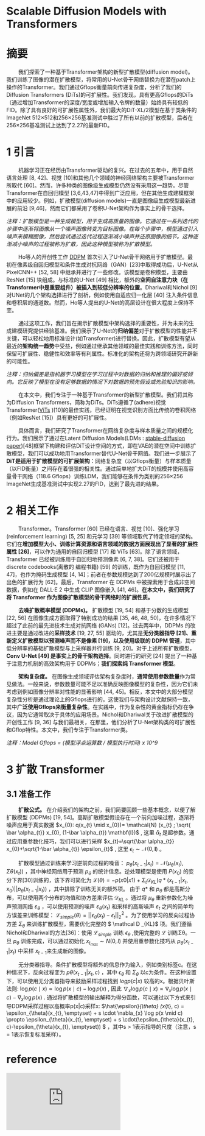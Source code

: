 # Scalable Diffusion Models with Transformers

# 摘要
&nbsp;&nbsp;&nbsp;&nbsp;&nbsp;&nbsp;&nbsp;&nbsp;我们探索了一种基于Transformer架构的新型扩散模型(diffusion model)。我们训练了图像的潜在扩散模型，将常用的U-Net骨干网络替换为在潜在patch上操作的Transformer。我们通过Gflops衡量前向传递复杂度，分析了我们的Diffusion Transformers (DiTs)的可扩展性。我们发现，具有更高Gflops的DiTs（通过增加Transformer的深度/宽度或增加输入令牌的数量）始终具有较低的FID。除了具有良好的可扩展性属性外，我们最大的DiT-XL/2模型在基于类条件的ImageNet 512×512和256×256基准测试中胜过了所有以前的扩散模型，后者在256×256基准测试上达到了2.27的最新FID。 <br>

# 1 引言
&nbsp;&nbsp;&nbsp;&nbsp;&nbsp;&nbsp;&nbsp;&nbsp;机器学习正在经历由Transformer驱动的复兴。在过去的五年中，用于自然语言处理 [8, 42]、视觉 [10]和其他几个领域的神经网络架构主要被Transformer所取代 [60]。然而，许多种类的图像级生成模型仍然没有采用这一趋势。尽管Transformer在自回归模型 [3,6,43,47]中得到广泛应用，但在其他生成建模框架中的应用较少。例如，扩散模型(diffusion models)一直是图像级生成模型最新进展的前沿 [9,46]，然而它们都采用了卷积U-Net架构作为事实上的骨干选择。<br>

*注释：扩散模型是一种生成模型，用于生成高质量的图像。它通过在一系列迭代的步骤中逐渐将图像从一个噪声图像转变为目标图像。在每个步骤中，模型通过引入噪声来模糊图像，然后尝试通过迭代过程逐渐减小噪声并还原图像的细节。这种逐渐减小噪声的过程被称为扩散，因此这种模型被称为扩散模型。* <br>

&nbsp;&nbsp;&nbsp;&nbsp;&nbsp;&nbsp;&nbsp;&nbsp;Ho等人的开创性工作 [DDPM](https://arxiv.org/pdf/2006.11239.pdf) 首次引入了U-Net骨干网络用于扩散模型。最初在像素级自回归模型和条件生成对抗网络（GAN）[23]中取得成功后，U-Net从PixelCNN++ [52, 58] 中继承并进行了一些修改。该模型是卷积模型，主要由ResNet [15] 块组成。与标准的U-Net [49] 相比，额外的**空间自注意力块（在Transformer中是重要组件）被插入到较低分辨率的位置**。Dhariwal和Nichol [9] 对UNet的几个架构选择进行了剖析，例如使用自适应归一化层 [40] 注入条件信息和卷积层的通道数。然而，Ho等人提出的U-Net的高层设计在很大程度上保持不变。<br>

&nbsp;&nbsp;&nbsp;&nbsp;&nbsp;&nbsp;&nbsp;&nbsp;通过这项工作，我们旨在揭示扩散模型中架构选择的重要性，并为未来的生成建模研究提供经验基准。我们展示了U-Net的**归纳偏差**对于扩散模型的性能并不关键，可以轻松地用标准设计(如Transformer)进行替换。因此，扩散模型有望从最近的**架构统一趋势**中受益，例如通过继承其他领域的最佳实践和训练方法，同时保留可扩展性、稳健性和效率等有利属性。标准化的架构还将为跨领域研究开辟新的可能性。<br>

*注释：归纳偏差是指机器学习模型在学习过程中对数据的归纳和推理的偏好或倾向。它反映了模型在没有足够数据的情况下对数据的预先假设或先验知识的影响。* <br>

&nbsp;&nbsp;&nbsp;&nbsp;&nbsp;&nbsp;&nbsp;&nbsp;在本文中，我们专注于一种基于Transformer的新型扩散模型。我们将其称为Diffusion Transformers，简称为DiTs。DiTs遵循了(adhere)视觉Transformer([ViTs](https://arxiv.org/pdf/2010.11929.pdf) )[10]的最佳实践，已经证明在视觉识别方面比传统的卷积网络（例如ResNet [15]）具有更好的可扩展性。<br>

&nbsp;&nbsp;&nbsp;&nbsp;&nbsp;&nbsp;&nbsp;&nbsp;具体而言，我们研究了Transformer在网络复杂度与样本质量之间的规模化行为。我们展示了通过在Latent Diffusion Models(LDMs : [stable-diffusion paper](https://arxiv.org/pdf/2112.10752.pdf))[48]框架下构建和评估DiT设计空间的方式，即在VAE的潜在空间中训练扩散模型，我们可以成功地用Transformer替代U-Net骨干网络。我们进一步展示了**DiT是适用于扩散模型的可扩展架构**：网络复杂度（以Gflops衡量）与样本质量（以FID衡量）之间存在着很强的相关性。通过简单地扩大DiT的规模并使用高容量骨干网络（118.6 Gflops）训练LDM，我们能够在条件为类别的256×256 ImageNet生成基准测试中实现2.27的FID，达到了最先进的结果。<br>

# 2 相关工作
&nbsp;&nbsp;&nbsp;&nbsp;&nbsp;&nbsp;&nbsp;&nbsp;Transformer。Transformer [60] 已经在语言、视觉 [10]、强化学习(reinforcement learning) [5, 25] 和元学习 [39] 等领域取代了特定领域的架构。它们在**增加模型大小、训练计算资源和语言领域的数据方面展现出了显著的扩展性属性 [26]**，可以作为通用的自回归模型 [17] 和 ViTs [63]。除了语言领域，Transformer 已经被训练用于自回归地预测像素 [6, 7, 38]。它们还被用于discrete codebooks(离散的 编程书籍) [59] 的训练，既作为自回归模型 [11, 47]，也作为掩码生成模型 [4, 14]；前者在参数规模达到了200亿规模时展示出了出色的扩展行为 [62]。最后，Transformer 在 DDPMs 中被探索用于合成非空间数据，例如在 DALL·E 2 中生成 CLIP 图像嵌入 [41, 46]。**在本文中，我们研究了将 Transformer 作为图像扩散模型的骨干网络时的扩展性质。** <br>

&nbsp;&nbsp;&nbsp;&nbsp;&nbsp;&nbsp;&nbsp;&nbsp;**去噪扩散概率模型 (DDPMs)。** 扩散模型 [19, 54] 和基于分数的生成模型 [22, 56] 在图像生成方面取得了特别成功的结果 [35, 46, 48, 50]，在许多情况下超过了此前的最先进技术生成对抗网络 (GANs) [12]。过去两年中，DDPMs 的改进主要是通过改进的**采样技术** [19, 27, 55] 驱动的，尤其是**无分类器指导 [21]、重新定义扩散模型以预测噪声而不是像素 [19]，以及使用级联的 DDPM 管道**，其中低分辨率的基础扩散模型与上采样器并行训练 [9, 20]。对于上述所有扩散模型，**Conv U-Net [49] 是事实上的骨干架构选择**。同时进行的研究 [24] 提出了一种基于注意力机制的高效架构用于 DDPMs；**我们探索纯 Transformer 模型**。 <br>

&nbsp;&nbsp;&nbsp;&nbsp;&nbsp;&nbsp;&nbsp;&nbsp;**架构复杂度。** 在图像生成领域评估架构复杂度时，**通常使用参数数量**作为常见做法。一般来说，参数数量可能不足以准确反映图像模型的复杂性，因为它们未考虑到例如图像分辨率对性能的显著影响 [44, 45]。相反，本文中的大部分模型复杂性分析是通过理论上的Gflops进行的。这使我们与架构设计文献保持一致，其中**广泛使用Gflops来衡量复杂性**。在实践中，作为复杂性的黄金指标仍存在争议，因为它通常取决于具体的应用场景。Nichol和Dhariwal关于改进扩散模型的开创性工作 [9, 36] 与我们最相关，在那里，他们分析了U-Net架构类的可扩展性和Gflop特性。本文中，我们专注于Transformer类。<br>

*注释：Model Gflops = (模型浮点运算数 / 模型执行时间) x 10^9* <br>

# 3 扩散 Transformer
## 3.1 准备工作
&nbsp;&nbsp;&nbsp;&nbsp;&nbsp;&nbsp;&nbsp;&nbsp;**扩散公式。** 在介绍我们的架构之前，我们简要回顾一些基本概念，以便了解扩散模型 (DDPMs) [19, 54]。高斯扩散模型假设存在一个前向加噪过程，逐渐将噪声应用于真实数据 $x_{0}: q(x_{t} \mid x_{0})= \mathcal{N} (x_{t} ; \sqrt{ \bar \alpha_{t}} x_{0}, (1-\bar \alpha_{t}) \mathbf{I})$ , 这里 $\bar \alpha_{t}$ 是超参数。通过应用重参数化技巧，我们可以进行采样 $x_{t}=\sqrt{\bar \alpha_{t}} x_{0}+\sqrt{1-\bar \alpha_{t}} \epsilon_{t}$ , 这里  $\epsilon_{t} \sim \mathcal{N}(0, \mathbf{I})$ 。<br>

&nbsp;&nbsp;&nbsp;&nbsp;&nbsp;&nbsp;&nbsp;&nbsp;扩散模型通过训练来学习逆前向过程的噪音： $p_{θ}(x_{t−1} | x_{t}) = \mathcal{N}(µ_{θ}(x_{t}), Σθ(x_{t}))$ ，其中神经网络用于预测 $p_{θ}$ 的统计信息。逆处理模型是使用 $P(x_{0})$ 的变分下界[30]训练的，该下界可简化为 $\mathcal L(θ) = -p(x0|x1) + Σ_{t} \mathcal D_{K L}(q*(x_{t−1} | x_{t}, x_{0}) || p_{θ}(x_{t−1} | x_{t}))$ ，其中排除了训练无关的额外项。 由于 $q*$ 和 $p_{θ}$ 都是高斯分布，可以使用两个分布的均值和协方差来评估 $\mathcal D_{KL}$ 。通过将 $µ_{θ}$ 重新参数化为噪声预测网络 $\varepsilon_{θ}$ ，可以使用预测的噪声 $\varepsilon_{θ}(x_{t})$ 和采样的高斯噪声 $\varepsilon_{t}$ 之间的简单均方误差来训练模型： $\mathcal L_{simple}(\theta)=||\epsilon_{\theta} (x_{t}) - \epsilon_{t}||_{2}^{2}$ 。为了使用学习的反向过程协方差 $\Sigma _{\theta}$ 来训练扩散模型，需要优化完整的 $ \mathcal D _{KL}$ 项。我们遵循Nichol和Dhariwal的方法[36]：使用 $\mathcal L _{simple}$ 训练 $\epsilon _{\theta}$ ,使用完整的 $\mathcal L$ 训练Σθ。一旦 $p _{θ}$ 训练完成，可以通过初始化 $x _{t _{max}} ∼ N(0, I)$ 并使用重参数化技巧从 $p _{θ}(x _{t−1} | x_{t})$ 中采样 $x _{t−1}$来生成新的图像。 <br>

&nbsp;&nbsp;&nbsp;&nbsp;&nbsp;&nbsp;&nbsp;&nbsp;无分类器指导。条件扩散模型将额外的信息作为输入，例如类别标签c。在这种情况下，反向过程变为 $pθ(x_{t−1} |x_{t}, c)$ ，其中 $\epsilon_{θ}$ 和 $Σ_{θ}$ 以c为条件。在这种设置下，可以使用无分类器指导来鼓励采样过程找到 $log p(c|x)$ 较高的x。根据贝叶斯法则: $\log p(c \mid x) \propto \log p(x \mid c)-\log p(x)$ , 因此 $\nabla_{x} \log p(c \mid x) \propto \nabla_{x} \log p(x \mid c)-\nabla_{x} \log p(x)$ . 通过将扩散模型的输出解释为得分函数，可以通过以下方式来引导DDPM采样过程以高概率p(x|c)采样x: $\hat{\epsilon}_{\theta} (x_{t}, c) = \epsilon_{\theta}(x_{t}, \emptyset) + s \cdot \nabla_{x} \log p(x \mid c) \propto \epsilon_{\theta}(x_{t}, \emptyset) + s \cdot(\epsilon_{\theta}(x_{t}, c)-\epsilon_{\theta}(x_{t}, \emptyset))  $ ，其中s > 1表示指导的尺度（注意，s = 1表示恢复标准采样）。<br>








# reference

![论文地址](https://arxiv.org/pdf/2212.09748.pdf)
